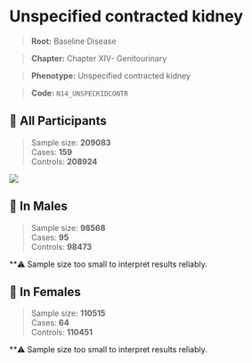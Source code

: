 # Unspecified contracted kidney

> **Root:** Baseline Disease  

> **Chapter:** Chapter XIV- Genitourinary  

> **Phenotype:** Unspecified contracted kidney  

> **Code:** `N14_UNSPECKIDCONTR`

## 🧪 All Participants  
> Sample size: **209083**  
> Cases: **159**  
> Controls: **208924**
<img src="/Disease/Figures/ALL/Incidence/N14_UNSPECKIDCONTR.png"/>
<CsvTable src="/Disease/Data/ALL/Incidence/COX_N14_UNSPECKIDCONTR.csv" label="🔍 View full results" />

## 👨 In Males  
> Sample size: **98568**  
> Cases: **95**  
> Controls: **98473**

**⚠️ Sample size too small to interpret results reliably.


## 👩 In Females  
> Sample size: **110515**  
> Cases: **64**  
> Controls: **110451**

**⚠️ Sample size too small to interpret results reliably.

